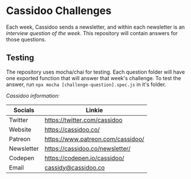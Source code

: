 # Cassidoo Challenges

Each week, Cassidoo sends a newsletter, and within each newsletter is an _interview question of the week_. This repository will contain answers for those questions.

## Testing

The repository uses mocha/chai for testing. Each question folder will have one exported function that will answer that week's challenge. To test the answer, run `npx mocha [challenge-question].spec.js` in it's folder.

_Cassidoo information:_

| Socials    | Linkie                            |
| ---------- | --------------------------------- |
| Twitter    | https://twitter.com/cassidoo      |
| Website    | https://cassidoo.co/              |
| Patreon    | https://www.patreon.com/cassidoo/ |
| Newsletter | https://cassidoo.co/newsletter/   |
| Codepen    | https://codepen.io/cassidoo/      |
| Email      | cassidy@cassidoo.co               |
